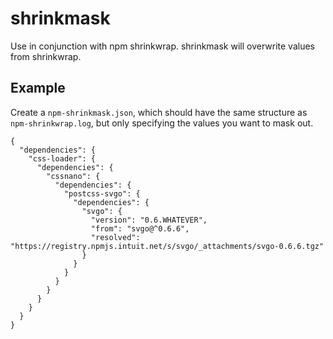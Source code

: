 # shrinkmask
Use in conjunction with npm shrinkwrap. shrinkmask will overwrite values from shrinkwrap.

## Example

Create a `npm-shrinkmask.json`, which should have the same structure as `npm-shrinkwrap.log`, but only specifying the values you want to mask out.
````
{
  "dependencies": {
    "css-loader": {
      "dependencies": {
        "cssnano": {
          "dependencies": {
            "postcss-svgo": {
              "dependencies": {
                "svgo": {
                  "version": "0.6.WHATEVER",
                  "from": "svgo@^0.6.6",
                  "resolved": "https://registry.npmjs.intuit.net/s/svgo/_attachments/svgo-0.6.6.tgz"
                }
              }
            }
          }
        }
      }
    }
  }
}
````
